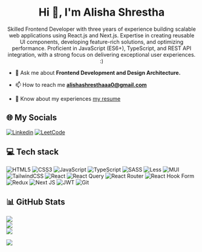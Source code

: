 <h1 align="center">Hi 👋, I'm Alisha Shrestha</h1>
<p align="center">Skilled Frontend Developer with three years of experience building scalable web applications using
React.js and Next.js. Expertise in creating reusable UI components, developing feature-rich solutions,
and optimizing performance. Proficient in JavaScript (ES6+), TypeScript, and REST API integration,
with a strong focus on delivering exceptional user experiences. :)</p>

- 💬 Ask me about **Frontend Development and Design Architecture.**

- 📫 How to reach me **alishashresthaaa0@gmail.com**

- 📄 Know about my experiences [my resume](https://drive.google.com/uc?export=download&id=1DDzpu1TiQ8-IAH6xtydXaHg7A0qC6VKZ)

<h2>🌐 My Socials</h2> 

[![Linkedin](https://img.shields.io/badge/LinkedIn-0077B5?style=flat-square&logo=linkedin&logoColor=white)](https://www.linkedin.com/in/alishashrestha)
[![LeetCode](https://img.shields.io/badge/LeetCode-FFA116?style=flat-square&logo=leetcode&logoColor=white)](https://leetcode.com/alishashrestha)

<h2>💻 Tech stack</h2>

![HTML5](https://img.shields.io/badge/html5-%23E34F26.svg?style=plastic&logo=html5&logoColor=white)
![CSS3](https://img.shields.io/badge/css3-%231572B6.svg?style=plastic&logo=css3&logoColor=white)
![JavaScript](https://img.shields.io/badge/javascript-%23323330.svg?style=plastic&logo=javascript&logoColor=%23F7DF1E)
![TypeScript](https://img.shields.io/badge/typescript-%23007ACC.svg?style=plastic&logo=typescript&logoColor=white)
![SASS](https://img.shields.io/badge/SASS-hotpink.svg?style=plastic&logo=SASS&logoColor=white)
![Less](https://img.shields.io/badge/less-2B4C80?style=plastic&logo=less&logoColor=white) 
![MUI](https://img.shields.io/badge/MUI-%230081CB.svg?style=plastic&logo=mui&logoColor=white)
![TailwindCSS](https://img.shields.io/badge/tailwindcss-%2338B2AC.svg?style=plastic&logo=tailwind-css&logoColor=white)
![React](https://img.shields.io/badge/react-%2320232a.svg?style=plastic&logo=react&logoColor=%2361DAFB)
![React Query](https://img.shields.io/badge/-React%20Query-FF4154?style=plastic&logo=react%20query&logoColor=white) 
![React Router](https://img.shields.io/badge/React_Router-CA4245?style=plastic&logo=react-router&logoColor=white)
![React Hook Form](https://img.shields.io/badge/React%20Hook%20Form-%23EC5990.svg?style=plastic&logo=reacthookform&logoColor=white) 
![Redux](https://img.shields.io/badge/redux-%23593d88.svg?style=plastic&logo=redux&logoColor=white)
![Next JS](https://img.shields.io/badge/Next-black?style=plastic&logo=next.js&logoColor=white) 
![JWT](https://img.shields.io/badge/JWT-black?style=plastic&logo=JSON%20web%20tokens) 
![Git](https://img.shields.io/badge/git-%23F05033.svg?style=plastic&logo=git&logoColor=white)

<h2>📊 GitHub Stats</h2>

![](https://github-readme-stats.vercel.app/api?username=alishashresthaaa&theme=default&include_all_commits=false&count_private=false)<br/>
![](https://github-readme-streak-stats.herokuapp.com/?user=alishashresthaaa&theme=default)<br/>
![](https://github-readme-stats.vercel.app/api/top-langs/?username=alishashresthaaa&theme=default&include_all_commits=false&count_private=false&layout=compact)

![](https://komarev.com/ghpvc/?username=alishashresthaaa&color=dc143c)



